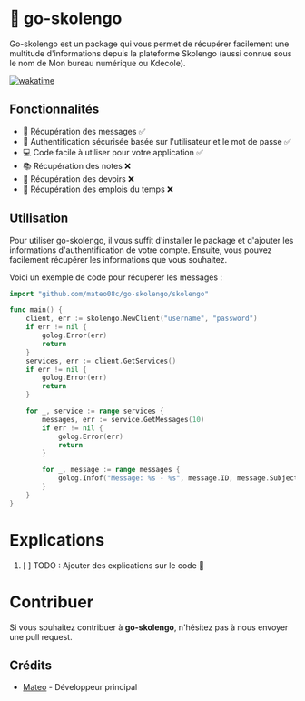 # 🏫 go-skolengo

Go-skolengo est un package qui vous permet de récupérer facilement une multitude d'informations depuis la plateforme Skolengo (aussi connue sous le nom de Mon bureau numérique ou Kdecole).

[![wakatime](https://wakatime.com/badge/user/edc0f08e-3aca-4441-8b23-94a859fe119a/project/359c0ab2-2ba2-48c0-9044-5f27807f7e7c.svg)](https://wakatime.com/badge/user/edc0f08e-3aca-4441-8b23-94a859fe119a/project/359c0ab2-2ba2-48c0-9044-5f27807f7e7c)


## Fonctionnalités

- 💬 Récupération des messages ✅
- 🔐 Authentification sécurisée basée sur l'utilisateur et le mot de passe ✅
- 💻 Code facile à utiliser pour votre application ✅
- 📚 Récupération des notes ❌
- 📝 Récupération des devoirs ❌
- 📅 Récupération des emplois du temps ❌

## Utilisation

Pour utiliser go-skolengo, il vous suffit d'installer le package et d'ajouter les informations d'authentification de votre compte. Ensuite, vous pouvez facilement récupérer les informations que vous souhaitez.

Voici un exemple de code pour récupérer les messages :
```GO
import "github.com/mateo08c/go-skolengo/skolengo"

func main() {
    client, err := skolengo.NewClient("username", "password")
	if err != nil {
		golog.Error(err)
		return
	}
	services, err := client.GetServices()
	if err != nil {
		golog.Error(err)
		return
	}

	for _, service := range services {
		messages, err := service.GetMessages(10)
		if err != nil {
			golog.Error(err)
			return
		}

		for _, message := range messages {
			golog.Infof("Message: %s - %s", message.ID, message.Subject)
		}
	}
}
```

# Explications
1. [ ] TODO : Ajouter des explications sur le code 🥸

# Contribuer
Si vous souhaitez contribuer à **go-skolengo**, n'hésitez pas à nous envoyer une pull request.

## Crédits
- [Mateo](https://github.com/mateo08c) - Développeur principal